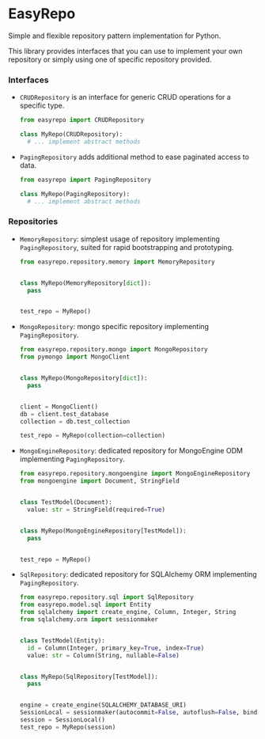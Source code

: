 # EasyRepo
Simple and flexible repository pattern implementation for Python.

This library provides interfaces that you can use to implement your own repository or simply using one of specific 
repository provided.

### Interfaces

- `CRUDRepository` is an interface for generic CRUD operations for a specific type.
  
  ```python
  from easyrepo import CRUDRepository
  
  class MyRepo(CRUDRepository):
    # ... implement abstract methods
  ```  
  
- `PagingRepository` adds additional method to ease paginated access to data.

  ```python
  from easyrepo import PagingRepository
  
  class MyRepo(PagingRepository):
    # ... implement abstract methods
  ```

### Repositories

- `MemoryRepository`: simplest usage of repository implementing `PagingRepository`, suited for rapid bootstrapping and prototyping.

  ```python
  from easyrepo.repository.memory import MemoryRepository
  
  
  class MyRepo(MemoryRepository[dict]):
    pass
  
  
  test_repo = MyRepo()
  ```
  
- `MongoRepository`: mongo specific repository implementing `PagingRepository`.

  ```python
  from easyrepo.repository.mongo import MongoRepository
  from pymongo import MongoClient
  
  
  class MyRepo(MongoRepository[dict]):
    pass
  
  
  client = MongoClient()
  db = client.test_database
  collection = db.test_collection
  
  test_repo = MyRepo(collection=collection)
  ```
  
- `MongoEngineRepository`: dedicated repository for MongoEngine ODM implementing `PagingRepository`.

  ```python
  from easyrepo.repository.mongoengine import MongoEngineRepository
  from mongoengine import Document, StringField
  
  
  class TestModel(Document):
    value: str = StringField(required=True)
  
  
  class MyRepo(MongoEngineRepository[TestModel]):
    pass
  
  
  test_repo = MyRepo()
  ```
  
- `SqlRepository`: dedicated repository for SQLAlchemy ORM implementing `PagingRepository`.

  ```python
  from easyrepo.repository.sql import SqlRepository
  from easyrepo.model.sql import Entity
  from sqlalchemy import create_engine, Column, Integer, String
  from sqlalchemy.orm import sessionmaker
  
  
  class TestModel(Entity):
    id = Column(Integer, primary_key=True, index=True)
    value: str = Column(String, nullable=False)
  
  
  class MyRepo(SqlRepository[TestModel]):
    pass
  
  
  engine = create_engine(SQLALCHEMY_DATABASE_URI)
  SessionLocal = sessionmaker(autocommit=False, autoflush=False, bind=engine)
  session = SessionLocal()
  test_repo = MyRepo(session)
  ```


